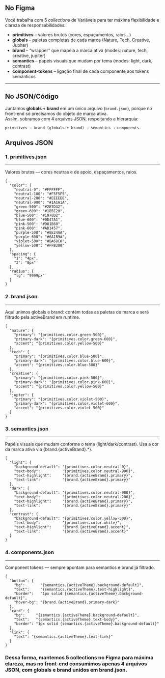 ## No Figma

Você trabalha com 5 *collections* de Variáveis para ter máxima flexibilidade e clareza de responsabilidades:

- **primitives** – valores brutos (cores, espaçamentos, raios…)
- **globals** – paletas completas de cada marca (Nature, Tech, Creative, Jupiter)
- **brand** – “wrapper” que mapeia a marca ativa (modes: nature, tech, creative, jupiter)
- **semantics** – papéis visuais que mudam por tema (modes: light, dark, contrast)
- **component-tokens** – ligação final de cada componente aos tokens semânticos

---

## No JSON/Código

Juntamos **globals + brand** em um único arquivo (`brand.json`), porque no front-end só precisamos do objeto de marca ativa.  
Assim, sobramos com 4 arquivos JSON, respeitando a hierarquia:

```text
primitives → brand (globals + brand) → semantics → components
```

## Arquivos JSON

### 1. primitives.json
---
Valores brutos — cores neutras e de apoio, espaçamentos, raios.
```
{
  "color": {
    "neutral-0": "#FFFFFF",
    "neutral-100": "#F5F5F5",
    "neutral-200": "#EEEEEE",
    "neutral-900": "#1A1A1A",
    "green-500": "#2E7D32",
    "green-600": "#1B5E20",
    "blue-500": "#1976D2",
    "blue-600": "#0D47A1",
    "pink-500": "#D81B60",
    "pink-600": "#AD1457",
    "purple-500": "#8E24AA",
    "purple-600": "#6A1B9A",
    "violet-500": "#BA68C8",
    "yellow-500": "#FFB300"
  },
  "spacing": {
    "1": "4px",
    "2": "8px"
  },
  "radius": {
    "lg": "9999px"
  }
}
```


### 2. brand.json
---

Aqui unimos globals e brand: contém todas as paletas de marca e será filtrado pela activeBrand em runtime.
```
{
  "nature": {
    "primary": "{primitives.color.green-500}",
    "primary-dark": "{primitives.color.green-600}",
    "accent": "{primitives.color.yellow-500}"
  },
  "tech": {
    "primary": "{primitives.color.blue-500}",
    "primary-dark": "{primitives.color.blue-600}",
    "accent": "{primitives.color.blue-500}"
  },
  "creative": {
    "primary": "{primitives.color.pink-500}",
    "primary-dark": "{primitives.color.pink-600}",
    "accent": "{primitives.color.yellow-500}"
  },
  "jupter": {
    "primary": "{primitives.color.violet-500}",
    "primary-dark": "{primitives.color.violet-600}",
    "accent": "{primitives.color.violet-500}"
  }
}
```


### 3. semantics.json
---

Papéis visuais que mudam conforme o tema (light/dark/contrast). Usa a cor da marca ativa via {brand.{activeBrand}.*}.
```
{
  "light": {
    "background-default": "{primitives.color.neutral-0}",
    "text-body":          "{primitives.color.neutral-900}",
    "text-highlight":     "{brand.{activeBrand}.primary}",
    "text-link":          "{brand.{activeBrand}.primary}"
  },
  "dark": {
    "background-default": "{primitives.color.neutral-900}",
    "text-body":          "{primitives.color.neutral-200}",
    "text-highlight":     "{brand.{activeBrand}.primary}",
    "text-link":          "{brand.{activeBrand}.primary}"
  },
  "contrast": {
    "background-default": "{primitives.color.yellow-500}",
    "text-body":          "{primitives.color.white}",
    "text-highlight":     "{brand.{activeBrand}.accent}",
    "text-link":          "{brand.{activeBrand}.accent}"
  }
}
```


### 4. components.json
---

Component tokens — sempre apontam para semantics e brand já filtrado.
```
{
  "button": {
    "bg":       "{semantics.{activeTheme}.background-default}",
    "text":     "{semantics.{activeTheme}.text-highlight}",
    "border":   "1px solid {semantics.{activeTheme}.background-default}",
    "hover-bg": "{brand.{activeBrand}.primary-dark}"
  },
  "card": {
    "bg":     "{semantics.{activeTheme}.background-default}",
    "text":   "{semantics.{activeTheme}.text-body}",
    "border": "1px solid {semantics.{activeTheme}.background-default}"
  },
  "link": {
    "text": "{semantics.{activeTheme}.text-link}"
  }
}
```

### Dessa forma, mantemos 5 collections no Figma para máxima clareza, mas no front-end consumimos apenas 4 arquivos JSON, com globals e brand unidos em brand.json.
